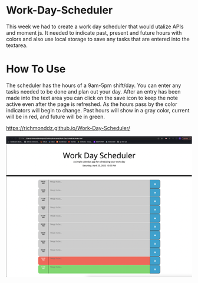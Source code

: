 # Work-Day-Scheduler

This week we had to create a work day scheduler that would utalize APIs and moment js. It needed to indicate past, present and future hours with colors and also use local storage to save any tasks that are entered into the textarea.

# How To Use

The scheduler has the hours of a 9am-5pm shift/day. You can enter any tasks needed to be done and plan out your day. After an entry has been made into the text area you can click on the save icon to keep the note active even after the page is refreshed. As the hours pass by the color indicators will begin to change. Past hours will show in a gray color, current will be in red, and future will be in green.

https://richmonddz.github.io/Work-Day-Scheduler/

![alt text](https://github.com/richmonddz/Work-Day-Scheduler/blob/main/Screen%20Shot%202022-04-23%20at%2011.00.43%20PM.png)

